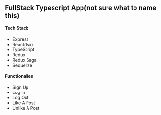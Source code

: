 ## FullStack Typescript App(not sure what to name this)

#### Tech Stack

- Express
- React(tsx)
- TypeScript
- Redux
- Redux Saga
- Sequelize

#### Functionalies

- Sign Up
- Log in
- Log Out
- Like A Post
- Unlike A Post
